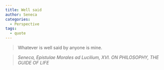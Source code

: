 ```yaml
---
title: Well said
author: Seneca
categories:
  - Perspective
tags:
  - quote
---
```


> Whatever is well said by anyone is mine.

> <cite>Seneca, Epistulae Morales ad Lucilium, XVI. ON PHILOSOPHY, THE GUIDE OF LIFE</cite>

